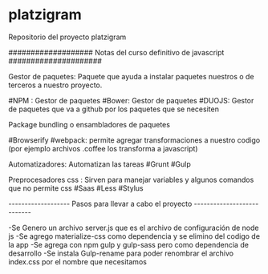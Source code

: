 # platzigram
Repositorio del proyecto platzigram


###################   Notas del curso definitivo de javascript   #####################


Gestor de paquetes: Paquete que ayuda a instalar paquetes nuestros o de terceros a nuestro proyecto.


#NPM : Gestor de paquetes 
#Bower: Gestor de paquetes 
#DUOJS: Gestor de paquetes que va a github por los paquetes que se necesiten 


Package bundling o ensambladores de paquetes 

#Browserify 
#webpack: permite agregar transformaciones a nuestro codigo (por ejemplo archivos .coffee los transforma a javascript)


Automatizadores: Automatizan las tareas 
#Grunt
#Gulp

Preprocesadores css : Sirven para manejar variables y algunos comandos que no permite css
#Saas 
#Less
#Stylus



-------------------   Pasos para llevar a cabo el proyecto ---------------------------

-Se Genero un archivo server.js que es el archivo de configuración de node js 
-Se agrego materialize-css como dependencia y se elimino del codigo de la app
-Se agrega con npm gulp y gulp-sass pero como dependencia de desarrollo 
-Se instala Gulp-rename para poder renombrar el archivo index.css por el nombre que necesitamos


